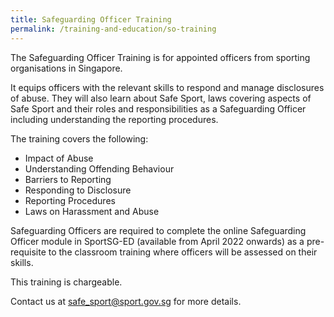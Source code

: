 ```yaml
---
title: Safeguarding Officer Training
permalink: /training-and-education/so-training
---
```

The Safeguarding Officer Training is for appointed officers from sporting organisations in Singapore. 

It equips officers with the relevant skills to respond and manage disclosures of abuse. They will also learn about Safe Sport, laws covering aspects of Safe Sport and their roles and responsibilities as a Safeguarding
Officer including understanding the reporting procedures.  

The training covers the following:
* Impact of Abuse
* Understanding Offending Behaviour
* Barriers to Reporting
* Responding to Disclosure
* Reporting Procedures
* Laws on Harassment and Abuse

Safeguarding Officers are required to complete the online Safeguarding Officer module in SportSG-ED (available from April 2022 onwards) as a pre-requisite to the classroom training where officers will be assessed on their skills. 

This training is chargeable. 

Contact us at safe_sport@sport.gov.sg for more details.
